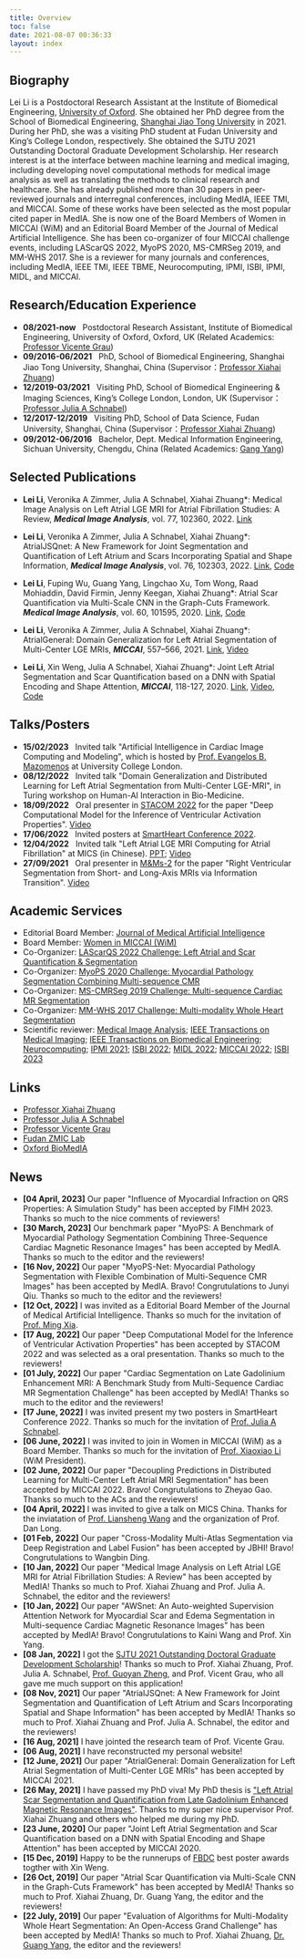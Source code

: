 ```yaml
---
title: Overview
toc: false
date: 2021-08-07 00:36:33
layout: index
---
```

## Biography

Lei Li is a Postdoctoral Research Assistant at the Institute of Biomedical Engineering, [University of Oxford](https://eng.ox.ac.uk/biomedical-image-analysis/). She obtained her PhD degree from the School of Biomedical Engineering, [Shanghai Jiao Tong University](http://en.bme.sjtu.edu.cn/) in 2021. During her PhD, she was a visiting PhD student at Fudan University and King’s College London, respectively. She obtained the SJTU 2021 Outstanding Doctoral Graduate Development Scholarship. Her research interest is at the interface between machine learning and medical imaging, including developing novel computational methods for medical image analysis as well as translating the methods to clinical research and healthcare. She has already published more than 30 papers in peer-reviewed journals and interregnal conferences, including MedIA, IEEE TMI, and MICCAI. Some of these works have been selected as the most popular cited paper in MedIA. She is now one of the Board Members of Women in MICCAI (WiM) and an Editorial Board Member of the Journal of Medical Artificial Intelligence. She has been co-organizer of four MICCAI challenge events, including LAScarQS 2022, MyoPS 2020, MS-CMRSeg 2019, and MM-WHS 2017. She is a reviewer for many journals and conferences, including MedIA, IEEE TMI, IEEE TBME, Neurocomputing, IPMI, ISBI, IPMI, MIDL, and MICCAI.

<!-- Lei Li is a post-doc in the Institute of Biomedical Engineering (IBME) at [University of Oxford](https://eng.ox.ac.uk/biomedical-image-analysis/). She obtained her PhD degree from School of Biomedical Engineering, [Shanghai Jiao Tong University](http://en.bme.sjtu.edu.cn/), supervised by [Professor Xiahai Zhuang](http://www.sdspeople.fudan.edu.cn/zhuangxiahai/).  During her PhD, she was a visiting PhD student of Fudan University and King's College London, respectively. Her PhD thesis is ["Left Atrial Scar Segmentation and Quantification from Late Gadolinium Enhanced Magnetic Resonance Images"](https://drive.google.com/file/d/18T8i1J-tptPSHxcsVsCE_J6kfDVJizHS/view?usp=sharing). She has published 5 peer-reviewed journal papers and 5 conference paper of that she first-authored or is corresponding author. Some of the papers were published in the highly impacted journal or conference, including five in Medical Image Analysis and two in MICCAI. Her research interest includes left atrial image computing, multi-modality cardiac image segmentation and registration, and patient-specific cardiac modelling and simulation. -->


<!-- 李雷，博士，目前就职于牛津大学，担任Postdoctoral Research Assistant职位，其主要研究方向包括房颤病人左心房图像计算、多模态心脏图像分割和配准，以及个体化心脏建模和仿真。2016年至2021年在上海交通大学生物医学工程学院攻读工学博士学位，并获得2021年上海交通大学优秀博士生发展奖学金。此外，博士期间分别在复旦大学庄吓海老师ZMIC研究组和King’s College London的Julia A Schnabel组访问交流。2012年至2016年在四川大学医学信息工程系攻读工学学士学位。近年来的研究工作集中于心脏影像分析，相关研究成果发表在Medical Image Analysis, IEEE Transactions on Medical Imaging, Journal of Biomedical and Health Informatics等领域顶级期刊，以及国际顶级会议MICCAI等，其中以第一作者或通讯作者发表论文10篇。曾多次在MICCAI协同组织国际挑战赛，包括MM-WHS 2017, MSCMRSeg 2019, MyoPS 2020, LAScarQS 2022等，并在MedIA, IEEE TMI, IEEE TBME, Neurocomputing, MICCAI, IPMI, ISBI, MIDL等多个国际期刊和会议担任审稿人。
邮件：lei.li@eng.ox.ac.uk
主页：https://marie0909.github.io/
单位：Institute of Biomedical Engineering, University of Oxford, Oxford, UK -->



## Research/Education Experience
* **08/2021-now** &nbsp; Postdoctoral Research Assistant, Institute of Biomedical Engineering, University of Oxford, Oxford, UK (Related Academics: [Professor Vicente Grau](https://eng.ox.ac.uk/people/vicente-grau-colomer/))
* **09/2016-06/2021** &nbsp; PhD, School of Biomedical Engineering, Shanghai Jiao Tong University, Shanghai, China (Supervisor：[Professor Xiahai Zhuang](http://www.sdspeople.fudan.edu.cn/zhuangxiahai/))
* **12/2019-03/2021** &nbsp; Visiting PhD, School of Biomedical Engineering & Imaging Sciences, King’s College London, London, UK (Supervisor：[Professor Julia A Schnabel](https://www.kcl.ac.uk/people/julia-a-schnabel))
* **12/2017-12/2019** &nbsp; Visiting PhD, School of Data Science, Fudan University, Shanghai, China (Supervisor：[Professor Xiahai Zhuang](http://www.sdspeople.fudan.edu.cn/zhuangxiahai/))
* **09/2012-06/2016** &nbsp; Bachelor, Dept. Medical Information Engineering, Sichuan University, Chengdu, China (Related Academics: [Gang Yang](https://bme.scu.edu.cn/info/1090/1460.htm#))


## Selected Publications
* **Lei Li**, Veronika A Zimmer, Julia A Schnabel, Xiahai Zhuang*: Medical Image Analysis on Left Atrial LGE MRI for Atrial Fibrillation Studies: A Review, ***Medical Image Analysis***, vol. 77, 102360, 2022. [Link](https://www.sciencedirect.com/science/article/abs/pii/S1361841522000135?via%3Dihub) 
   
* **Lei Li**, Veronika A Zimmer, Julia A Schnabel, Xiahai Zhuang\*: AtrialJSQnet: A New Framework for Joint Segmentation and Quantification of Left Atrium and Scars Incorporating Spatial and Shape Information, ***Medical Image Analysis***, vol. 76, 102303, 2022. [Link](https://www.sciencedirect.com/science/article/pii/S1361841521003480), [Code](https://github.com/Marie0909/AtrialJSQnet)
  
* **Lei Li**, Fuping Wu, Guang Yang, Lingchao Xu, Tom Wong, Raad Mohiaddin, David Firmin, Jenny Keegan, Xiahai Zhuang\*: Atrial Scar Quantification via Multi-Scale CNN in the Graph-Cuts Framework. ***Medical Image Analysis***, vol. 60, 101595, 2020. [Link](https://www.sciencedirect.com/science/article/pii/S1361841519301355), [Code](https://github.com/Marie0909/LearnGC)

* **Lei Li**, Veronika A Zimmer, Julia A Schnabel, Xiahai Zhuang*: AtrialGeneral: Domain Generalization for Left Atrial Segmentation of Multi-Center LGE MRIs, ***MICCAI***, 557–566, 2021. [Link](https://link.springer.com/chapter/10.1007%2F978-3-030-87231-1_54), [Video](https://drive.google.com/file/d/141FI3F4EHMihq4O3R-jTUCEkUXBE91H3/view?usp=sharing)
  
* **Lei Li**, Xin Weng, Julia A Schnabel, Xiahai Zhuang\*: Joint Left Atrial Segmentation and Scar Quantification based on a DNN with Spatial Encoding and Shape Attention, ***MICCAI***, 118-127, 2020. [Link](https://link.springer.com/chapter/10.1007/978-3-030-59719-1_12), [Video](https://www.bilibili.com/video/BV1rA41177eV), [Code](https://github.com/Marie0909/AtrialJSQnet)

## Talks/Posters
* **15/02/2023** &nbsp; Invited talk "Artificial Intelligence in Cardiac Image Computing and Modeling", which is hosted by [Prof. Evangelos B. Mazomenos](https://www.ucl.ac.uk/surgical-robot-vision/evangelos-mazomenos) at University College London. 
* **08/12/2022** &nbsp; Invited talk "Domain Generalization and Distributed Learning for Left Atrial Segmentation from Multi-Center LGE-MRI", in Turing workshop on Human-AI Interaction in Bio-Medicine.
* **18/09/2022** &nbsp; Oral presenter in [STACOM 2022](https://stacom.github.io/stacom2022/) for the paper "Deep Computational Model for the Inference of Ventricular Activation Properties". [Video](https://drive.google.com/file/d/1UyWxRotsB8VvfYdJpYLawEJ3gye3h1F3/view?usp=sharing)
* **17/06/2022** &nbsp; Invited posters at [SmartHeart Conference 2022](https://wp.doc.ic.ac.uk/smartheart/smartheart-conference-2022/). 
* **12/04/2022** &nbsp; Invited talk "Left Atrial LGE MRI Computing for Atrial Fibrillation" at MICS (in Chinese).  [PPT](https://drive.google.com/file/d/15HKocmko3Ol4V0t3yuljhUvtMmLy_R6s/view?usp=sharing); [Video](https://www.bilibili.com/video/BV1PB4y1U7LF?spm_id_from=333.999.0.0)
* **27/09/2021** &nbsp; Oral presenter in [M&Ms-2](https://www.ub.edu/mnms-2/) for the paper "Right Ventricular Segmentation from Short- and Long-Axis MRIs via Information Transition". [Video](https://drive.google.com/file/d/1urbB4YsjTbyUFOmDDCSevKk-W2XEoEtl/view)

## Academic Services
<!-- * Co-Chair: [11th Workshop on Statistical Atlases and Computational Modelling of the Heart, Lima, Peru](https://stacom2020.cardiacatlas.org/)  -->
* Editorial Board Member: [Journal of Medical Artificial Intelligence](https://jmai.amegroups.com/)
* Board Member: [Women in MICCAI (WiM)](http://www.miccai.org/about-miccai/women-in-miccai/)
* Co-Organizer: [LAScarQS 2022 Challenge: Left Atrial and Scar Quantification & Segmentation](https://zmiclab.github.io/projects/lascarqs22/)
* Co-Organizer: [MyoPS 2020 Challenge: Myocardial Pathology Segmentation Combining Multi-sequence CMR](http://www.sdspeople.fudan.edu.cn/zhuangxiahai/0/myops20/)
* Co-Organizer: [MS-CMRSeg 2019 Challenge: Multi-sequence Cardiac MR Segmentation](http://www.sdspeople.fudan.edu.cn/zhuangxiahai/0/mscmrseg19/)
* Co-Organizer: [MM-WHS 2017 Challenge: Multi-modality Whole Heart Segmentation](http://www.sdspeople.fudan.edu.cn/zhuangxiahai/0/mmwhs/)
* Scientific reviewer: [Medical Image Analysis](https://www.journals.elsevier.com/medical-image-analysis); [IEEE Transactions on Medical Imaging](https://ieeexplore.ieee.org/xpl/RecentIssue.jsp?punumber=42); [IEEE Transactions on Biomedical Engineering](https://ieeexplore.ieee.org/xpl/RecentIssue.jsp?punumber=10); [Neurocomputing](https://www.journals.elsevier.com/neurocomputing); [IPMI 2021](http://ipmi2021.org/); [ISBI 2022](https://biomedicalimaging.org/2022/); [MIDL 2022](https://2022.midl.io/); [MICCAI 2022](https://conferences.miccai.org/2022/en/); [ISBI 2023](https://2023.biomedicalimaging.org/en/)


## Links
* [Professor Xiahai Zhuang](http://www.sdspeople.fudan.edu.cn/zhuangxiahai/)
* [Professor Julia A Schnabel](https://www.kcl.ac.uk/people/julia-a-schnabel)
* [Professor Vicente Grau](https://eng.ox.ac.uk/people/vicente-grau-colomer/)
* [Fudan ZMIC Lab](https://zmiclab.github.io/index.html)
* [Oxford BioMedIA](https://eng.ox.ac.uk/biomedical-image-analysis/)

## News
* **[04 April, 2023]** Our paper "Influence of Myocardial Infraction on QRS Properties: A Simulation Study" has been accepted by FIMH 2023. Thanks so much to the nice comments of reviewers!
* **[30 March, 2023]** Our benchmark paper "MyoPS: A Benchmark of Myocardial Pathology Segmentation Combining Three-Sequence Cardiac Magnetic Resonance Images" has been accepted by MedIA. Thanks so much to the editor and the reviewers!
* **[16 Nov, 2022]** Our paper "MyoPS-Net: Myocardial Pathology Segmentation with Flexible Combination of Multi-Sequence CMR Images" has been accepted by MedIA. Bravo! Congrutulations to Junyi Qiu. Thanks so much to the editor and the reviewers!
* **[12 Oct, 2022]** I was invited as a Editorial Board Member of the Journal of Medical Artificial Intelligence. Thanks so much for the invitation of [Prof. Ming Xia](https://me.sjtu.edu.cn/en/FullTimeTeacher/xiaxi.html). 
* **[17 Aug, 2022]** Our paper "Deep Computational Model for the Inference of Ventricular Activation Properties" has been accepted by STACOM 2022 and was selected as a oral presentation. Thanks so much to the reviewers!
* **[01 July, 2022]** Our paper "Cardiac Segmentation on Late Gadolinium Enhancement MRI: A Benchmark Study from Multi-Sequence Cardiac MR Segmentation Challenge" has been accepted by MedIA! Thanks so much to the editor and the reviewers!
* **[17 June, 2022]** I was invited present my two posters in SmartHeart Conference 2022. Thanks so much for the invitation of [Prof. Julia A Schnabel](https://www.kcl.ac.uk/people/julia-a-schnabel). 
* **[06 June, 2022]** I was invited to join in Women in MICCAI (WiM) as a Board Member. Thanks so much for the invitation of [Prof. Xiaoxiao Li](https://xxlya.github.io/xiaoxiao/) (WiM President). 
* **[02 June, 2022]** Our paper "Decoupling Predictions in Distributed Learning for Multi-Center Left Atrial MRI Segmentation" has been accepted by MICCAI 2022. Bravo! Congrutulations to Zheyao Gao. Thanks so much to the ACs and the reviewers!
* **[04 April, 2022]** I was invited to give a talk on MICS China. Thanks for the inviatation of [Prof. Liansheng Wang](https://informatics.xmu.edu.cn/en/info/1071/1172.htm) and the organization of Prof. Dan Long.
* **[01 Feb, 2022]** Our paper "Cross-Modality Multi-Atlas Segmentation via Deep Registration and Label Fusion" has been accepted by JBHI! Bravo! Congrutulations to Wangbin Ding.
* **[10 Jan, 2022]** Our paper "Medical Image Analysis on Left Atrial LGE MRI for Atrial Fibrillation Studies: A Review" has been accepted by MedIA! Thanks so much to Prof. Xiahai Zhuang and Prof. Julia A. Schnabel, the editor and the reviewers!
* **[10 Jan, 2022]** Our paper "AWSnet: An Auto-weighted Supervision Attention Network for Myocardial Scar and Edema Segmentation in Multi-sequence Cardiac Magnetic Resonance Images" has been accepted by MedIA! Bravo! Congrutulations to Kaini Wang and Prof. Xin Yang.
* **[08 Jan, 2022]** I got the [SJTU 2021 Outstanding Doctoral Graduate Development Scholarship](https://www.gs.sjtu.edu.cn/info/1136/8764.htm)! Thanks so much to Prof. Xiahai Zhuang, Prof. Julia A. Schnabel, [Prof. Guoyan Zheng](https://imr.sjtu.edu.cn/en/po_facultyv/519.html), and Prof. Vicent Grau, who all gave me much support on this application!
* **[08 Nov, 2021]** Our paper "AtrialJSQnet: A New Framework for Joint Segmentation and Quantification of Left Atrium and Scars Incorporating Spatial and Shape Information" has been accepted by MedIA! Thanks so much to Prof. Xiahai Zhuang and Prof. Julia A. Schnabel, the editor and the reviewers!
* **[16 Aug, 2021]** I have jointed the research team of Prof. Vicente Grau.
* **[06 Aug, 2021]** I have reconstructed my personal website!
* **[12 June, 2021]** Our paper "AtrialGeneral: Domain Generalization for Left Atrial Segmentation of Multi-Center LGE MRIs" has been accepted by MICCAI 2021.
* **[26 May, 2021]** I have passed my PhD viva! My PhD thesis is ["Left Atrial Scar Segmentation and Quantification from Late Gadolinium Enhanced Magnetic Resonance Images"](https://drive.google.com/file/d/18T8i1J-tptPSHxcsVsCE_J6kfDVJizHS/view?usp=sharing). Thanks to my super nice supervisor Prof. Xiahai Zhuang and others who helped me during my PhD.
* **[23 June, 2020]** Our paper "Joint Left Atrial Segmentation and Scar Quantification based on a DNN with Spatial Encoding and Shape Attention" has been accepted by MICCAI 2020.
* **[15 Dec, 2019]** Happy to be the runnerups of [FBDC](https://fbdc.fudan.edu.cn/wosterwwession/list.htm) best poster awards togther with Xin Weng.
* **[26 Oct, 2019]** Our paper "Atrial Scar Quantification via Multi-Scale CNN in the Graph-Cuts Framework" has been accepted by MedIA! Thanks so much to Prof. Xiahai Zhuang, Dr. Guang Yang, the editor and the reviewers!
* **[22 July, 2019]** Our paper "Evaluation of Algorithms for Multi-Modality Whole Heart Segmentation: An Open-Access Grand Challenge" has been accepted by MedIA! Thanks so much to Prof. Xiahai Zhuang, [Dr. Guang Yang](https://www.imperial.ac.uk/people/g.yang), the editor and the reviewers!